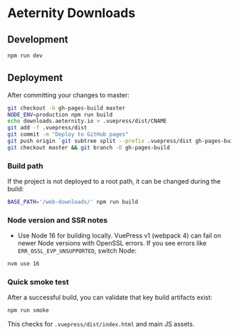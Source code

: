 # Aeternity Downloads

## Development

```bash
npm run dev
```

## Deployment

After committing your changes to master:

```bash
git checkout -b gh-pages-build master
NODE_ENV=production npm run build
echo downloads.aeternity.io > .vuepress/dist/CNAME
git add -f .vuepress/dist
git commit -m "Deploy to GitHub pages"
git push origin `git subtree split --prefix .vuepress/dist gh-pages-build`:gh-pages --force
git checkout master && git branch -D gh-pages-build
```

### Build path

If the project is not deployed to a root path, it can be changed during the build:

```bash
BASE_PATH='/web-downloads/' npm run build
```

### Node version and SSR notes

- Use Node 16 for building locally. VuePress v1 (webpack 4) can fail on newer Node versions with OpenSSL errors. If you see errors like `ERR_OSSL_EVP_UNSUPPORTED`, switch Node:

```bash
nvm use 16
```

### Quick smoke test

After a successful build, you can validate that key build artifacts exist:

```bash
npm run smoke
```

This checks for `.vuepress/dist/index.html` and main JS assets.
